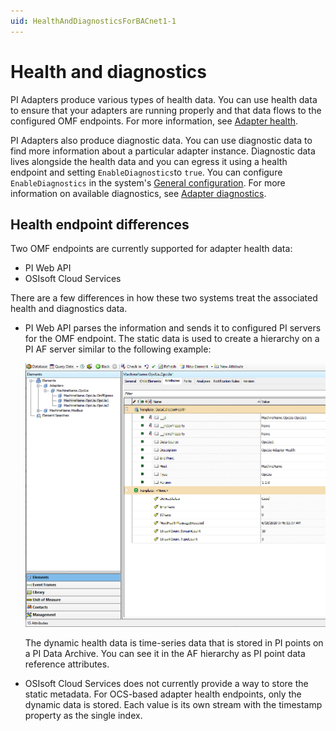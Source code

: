 ```yaml
---
uid: HealthAndDiagnosticsForBACnet1-1
---
```


# Health and diagnostics

PI Adapters produce various types of health data. You can use health data to ensure that your adapters are running properly and that data flows to the configured OMF endpoints. For more information, see [Adapter health](xref:AdapterHealthForBACnet1-1).

PI Adapters also produce diagnostic data. You can use diagnostic data to find more information about a particular adapter instance. Diagnostic data lives alongside the health data and you can egress it using a health endpoint and setting `EnableDiagnostics`to `true`. You can configure `EnableDiagnostics` in the system's [General configuration](xref:GeneralConfiguration). For more information on available diagnostics, see [Adapter diagnostics](xref:AdapterDiagnostics).

## Health endpoint differences

Two OMF endpoints are currently supported for adapter health data:

- PI Web API
- OSIsoft Cloud Services

There are a few differences in how these two systems treat the associated health and diagnostics data.

- PI Web API parses the information and sends it to configured PI servers for the OMF endpoint. The static data is used to create a hierarchy on a PI AF server similar to the following example:

  ![AdapterHealthAFHierarchy](../images/adapter-health-af-hierarchy.png)

  The dynamic health data is time-series data that is stored in PI points on a PI Data Archive. You can see it in the AF hierarchy as PI point data reference attributes.

- OSIsoft Cloud Services does not currently provide a way to store the static metadata. For OCS-based adapter health endpoints, only the dynamic data is stored. Each value is its own stream with the timestamp property as the single index.
